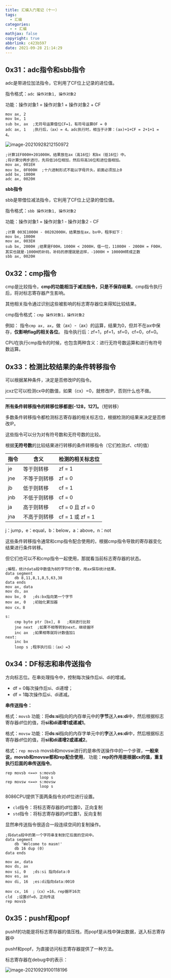 ```yaml
---
title: 汇编入门笔记（十一）
tags:
  - 汇编
categories:
  - - 汇编
mathjax: false
copyright: true
abbrlink: c423b597
date: 2021-09-28 21:14:29
---
```


## 0x31：adc指令和sbb指令

adc是带进位加法指令，它利用了CF位上记录的进位值。

<!--more-->

指令格式：`adc 操作对象1, 操作对象2`

功能：操作对象1 = 操作对象1 + 操作对象2 + CF

```assembly
mov ax, 2
mov bx, 1
sub bx, ax  ;无符号运算借位CF=1，有符号运算OF = 0
adc ax, 1   ;执行后，（ax）= 4。adc执行时，相当于计算：(ax)+1+CF = 2+1+1 = 4。
```

![image-20210928212150972](https://gitee.com/grant1499/blog-pic/raw/master/img/202110231830618.png)

```assembly
;计算1EF000H+201000H，结果放在ax（高16位）和bx（低16位）中。
;将计算分两步进行，先将低16位相加，然后将高16位和进位值相加。
mov ax, 001EH 
mov bx, 0F000H  ;十六进制形式不能以字母开头，前面必须加上0
add bx, 1000H
adc ax, 0020H
```

**sbb指令**

sbb是带借位减法指令，它利用了CF位上记录的借位值。

指令格式：`sbb 操作对象1, 操作对象2`

功能：操作对象1 = 操作对象1 - 操作对象2 - CF

```assembly
;计算 003E1000H - 00202000H，结果放在ax，bx中，程序如下：
mov bx, 1000H
mov ax, 003EH
sub bx, 2000H ;结果是F00H，1000H < 2000H，借一位，11000H - 2000H = F00H，其实也就是-1000H的补码，补码的原理就是这样，-1000H + 10000H转成正数
sbb ax, 0020H
```

## 0x32：cmp指令

cmp是比较指令，**cmp的功能相当于减法指令，只是不保存结果**。cmp指令执行后，将对标志寄存器产生影响。

其他相关指令通过识别这些被影响的标志寄存器位来得知比较结果。

cmp指令格式：`cmp 操作对象1，操作对象2`

例如：
指令`cmp ax, ax`，做（ax）-（ax）的运算，结果为0，但并不在ax中保存，**仅影响flag的相关各位**。
指令执行后：zf=1，pf=1，sf=0，cf=0，of=0。

CPU在执行cmp指令的时候，也包含两种含义：进行无符号数运算和进行有符号数运算。

## 0x33：检测比较结果的条件转移指令

可以根据某种条件，决定是否修改IP的指令。

jcxz它可以检测cx中的数值，如果（cx）=0，就修改IP，否则什么也不做。

---

**所有条件转移指令的转移位移都是[-128，127]。**（短转移）

多数条件转移指令都检测标志寄存器的相关标志位，根据检测的结果来决定是否修改IP。

这些指令可以分为对有符号数和无符号数的比较。

根据**无符号数**的比较结果进行转移的条件转移指令（它们检测zf、cf的值）

| 指令 | 含义         | 检测的相关标志位 |
| ---- | ------------ | ---------------- |
| je   | 等于则转移   | zf = 1           |
| jne  | 不等于则转移 | zf = 0           |
| jb   | 低于则转移   | cf = 1           |
| jnb  | 不低于则转移 | cf = 0           |
| ja   | 高于则转移   | cf = 0 且 zf = 0 |
| jna  | 不高于则转移 | cf = 1 或 zf = 1 |

j：jump，e：equal，b：below，a：above，n：not

这些条件转移指令通常和cmp指令配合使用的，根据cmp指令导致的寄存器变化结果进行条件转移。

但它们也可以不和cmp指令一起使用，那就看当前标志寄存器的状态。

```assembly
;编程，统计data段中数值为8的字节的个数，用ax保存统计结果。
data segment
	db 8,11,8,1,8,5,63,38
data ends
mov ax, data 
mov ds, ax 
mov bx, 0   ;ds:bx指向第一个字节
mov ax, 0   ;初始化累加器
mov cx，8

s:
	cmp byte ptr [bx], 8   ;和8进行比较
	jne next  ;如果不相等转到next，继续循环
	inc ax  ;如果相等就将计数值加1
next:
	inc bx
	loop s ;程序执行后：（ax）=3
```

## 0x34：DF标志和串传送指令

方向标志位。在串处理指令中，控制每次操作后si、di的增减。

- df = 0每次操作后si、di递增；
- df = 1每次操作后si、di递减。

**串传送指令：**

格式：`movsb`
功能：将**ds:si**指向的内存单元中的**字节**送入**es:di**中，然后根据标志寄存器df位的值，将**si和di递增1或递减1**。

格式：`movsw`
功能：将**ds:si**指向的内存字单元中的**字**送入**es:di**中，然后根据标志寄存器df位的值，将**si和di递增2或递减2**。

格式：`rep movsb`
movsb和movsw进行的是串传送操作中的一个步骤，**一般来说，movsb和movsw都和rep配合使用**，
功能：**rep的作用是根据cx的值，重复执行后面的串传送指令**。

```assembly
rep movsb <==> s:movsb
			   loop s
rep movsw <==> s:movsw
			   loop s
```

8086CPU提供下面两条指令对df位进行设置。

- `cld`指令：将标志寄存器的df位置0，正向复制
- `std`指令：将标志寄存器的df位置1，反向复制

显然串传送指令很适合一段连续空间的复制操作。

```assembly
;将data段中的第一个字符串复制到它后面的空间中。
data segment 
	db 'Welcome to masm!'
	db 16 dup (0)
data ends

mov ax, data 
mov ds, ax 
mov si, 0   ;ds:si 指向data:0
mov es, ax 
mov di, 16  ;es:di指向data:0010

mov cx, 16  ;（cx）=16，rep循环16次
cld  ;设置df=0，正向传送
rep movsb
```

## 0x35：pushf和popf

pushf的功能是将标志寄存器的值压栈，而popf是从栈中弹出数据，送入标志寄存器中

pushf和popf，为直接访问标志寄存器提供了一种方法。

标志寄存器在debug中的表示：

![image-20210929100118196](https://gitee.com/grant1499/blog-pic/raw/master/img/202110231830644.png)